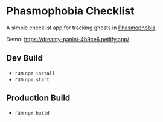 # Phasmophobia Checklist
A simple checklist app for tracking ghosts in [Phasmophobia](https://store.steampowered.com/app/739630/Phasmophobia/).

Demo: https://dreamy-panini-4b9ce6.netlify.app/
## Dev Build
- run `npm install`
- run `npm start`

## Production Build
- run `npm build`
